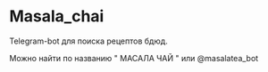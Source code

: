 # Masala_chai
Telegram-bot для поиска рецептов бдюд.

Можно найти по названию " МАСАЛА ЧАЙ " или @masalatea_bot
